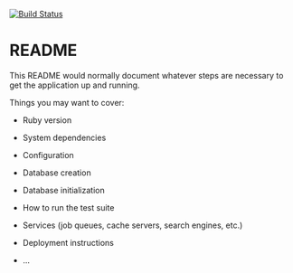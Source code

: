 [![Build Status](https://img.shields.io/endpoint.svg?url=https%3A%2F%2Factions-badge.atrox.dev%2FGraph1589%2Ftask-manager%2Fbadge%3Fref%3Ddevelop&style=flat)](https://actions-badge.atrox.dev/Graph1589/task-manager/goto?ref=develop)

# README

This README would normally document whatever steps are necessary to get the
application up and running.

Things you may want to cover:

* Ruby version

* System dependencies

* Configuration

* Database creation

* Database initialization

* How to run the test suite

* Services (job queues, cache servers, search engines, etc.)

* Deployment instructions

* ...
